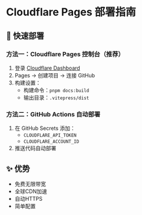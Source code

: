 # Cloudflare Pages 部署指南

## 🚀 快速部署

### 方法一：Cloudflare Pages 控制台（推荐）
1. 登录 [Cloudflare Dashboard](https://dash.cloudflare.com)
2. Pages → 创建项目 → 连接 GitHub
3. 构建设置：
   - 构建命令：`pnpm docs:build`
   - 输出目录：`.vitepress/dist`

### 方法二：GitHub Actions 自动部署
1. 在 GitHub Secrets 添加：
   - `CLOUDFLARE_API_TOKEN`
   - `CLOUDFLARE_ACCOUNT_ID`
2. 推送代码自动部署

## ✨ 优势
- 免费无限带宽
- 全球CDN加速
- 自动HTTPS
- 简单配置